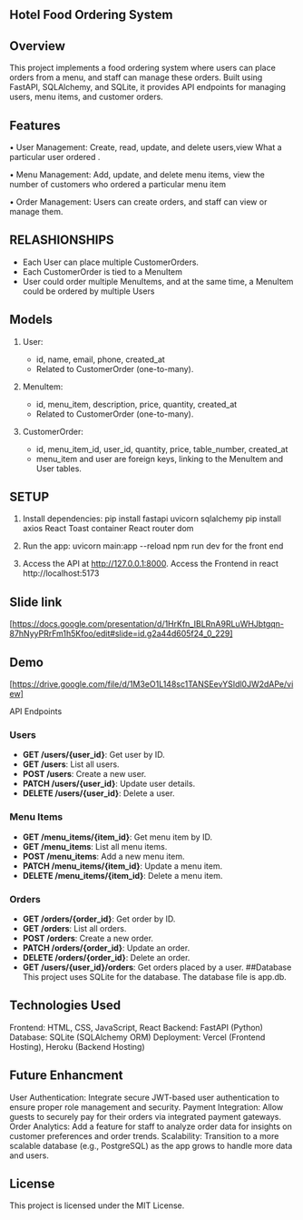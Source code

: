 ## Hotel  Food Ordering System



## Overview

This project implements a food ordering system where users can place orders from a menu, and staff can manage these orders. Built using FastAPI, SQLAlchemy, and SQLite, it provides API endpoints for managing users, menu items, and customer orders.

## Features
• User Management: Create, read, update, and delete users,view What a particular user ordered . 

• Menu Management: Add, update, and delete menu items, view the number of customers who ordered a particular menu item

• Order Management: Users can create orders, and staff can view or manage them.
## RELASHIONSHIPS
  - Each User can place multiple CustomerOrders.
  - Each CustomerOrder is tied to a MenuItem
-  User could order multiple MenuItems, and at the same time, a MenuItem could be ordered by multiple Users

## Models
1. User:
   - id, name, email, phone, created_at
   - Related to CustomerOrder (one-to-many).

2. MenuItem:
   - id, menu_item, description, price, quantity, created_at
   - Related to CustomerOrder (one-to-many).

3. CustomerOrder:
   - id, menu_item_id, user_id, quantity, price, table_number, created_at
   - menu_item and user are foreign keys, linking to the MenuItem and User tables.
 ## SETUP
1. Install dependencies:
   pip install fastapi uvicorn sqlalchemy
   pip install axios
   React Toast container
   React router dom


2. Run the app:
   uvicorn main:app --reload
   npm run dev for the front end 

3. Access the API at http://127.0.0.1:8000.
   Access the Frontend in react http://localhost:5173



## Slide link
[https://docs.google.com/presentation/d/1HrKfn_IBLRnA9RLuWHJbtgqn-87hNyyPRrFm1h5Kfoo/edit#slide=id.g2a44d605f24_0_229]

## Demo
[https://drive.google.com/file/d/1M3eO1L148sc1TANSEevYSIdl0JW2dAPe/view]

API Endpoints
### Users
- **GET /users/{user_id}**: Get user by ID.
- **GET /users**: List all users.
- **POST /users**: Create a new user.
- **PATCH /users/{user_id}**: Update user details.
- **DELETE /users/{user_id}**: Delete a user.

### Menu Items
- **GET /menu_items/{item_id}**: Get menu item by ID.
- **GET /menu_items**: List all menu items.
- **POST /menu_items**: Add a new menu item.
- **PATCH /menu_items/{item_id}**: Update a menu item.
- **DELETE /menu_items/{item_id}**: Delete a menu item.

### Orders
- **GET /orders/{order_id}**: Get order by ID.
- **GET /orders**: List all orders.
- **POST /orders**: Create a new order.
- **PATCH /orders/{order_id}**: Update an order.
- **DELETE /orders/{order_id}**: Delete an order.
- **GET /users/{user_id}/orders**: Get orders placed by a user.
##Database
This project uses SQLite for the database. The database file is app.db.

## Technologies Used
Frontend: HTML, CSS, JavaScript, React
Backend: FastAPI (Python)
Database: SQLite (SQLAlchemy ORM)
Deployment: Vercel (Frontend Hosting), Heroku (Backend Hosting)

## Future Enhancment
User Authentication: Integrate secure JWT-based user authentication to ensure proper role management and security.
Payment Integration: Allow guests to securely pay for their orders via integrated payment gateways.
Order Analytics: Add a feature for staff to analyze order data for insights on customer preferences and order trends.
Scalability: Transition to a more scalable database (e.g., PostgreSQL) as the app grows to handle more data and users.

## License
This project is licensed under the MIT License.
